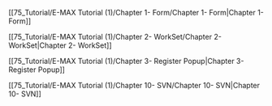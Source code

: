 [[75_Tutorial/E-MAX Tutorial (1)/Chapter 1- Form/Chapter 1- Form|Chapter 1- Form]]

[[75_Tutorial/E-MAX Tutorial (1)/Chapter 2- WorkSet/Chapter 2- WorkSet|Chapter 2- WorkSet]]

[[75_Tutorial/E-MAX Tutorial (1)/Chapter 3- Register Popup|Chapter 3- Register Popup]]

[[75_Tutorial/E-MAX Tutorial (1)/Chapter 10- SVN/Chapter 10- SVN|Chapter 10- SVN]]